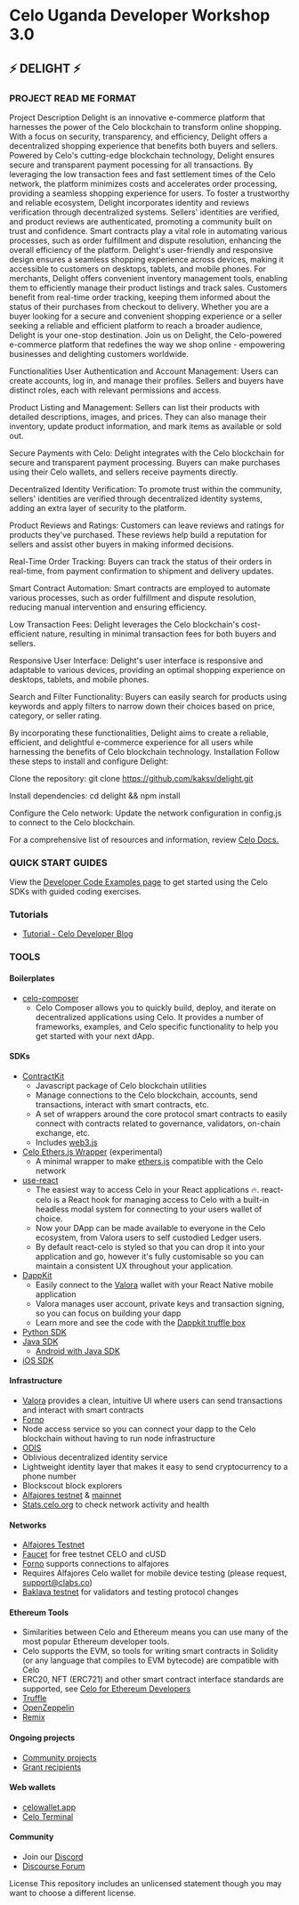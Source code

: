 # Celo Uganda Developer Workshop 3.0

## ⚡ DELIGHT ⚡

### PROJECT READ ME FORMAT

 Project Description
  Delight is an innovative e-commerce platform that harnesses the power of the Celo blockchain to transform online shopping. With a focus on security, transparency, and efficiency, Delight offers a decentralized shopping experience that benefits both buyers and sellers.
 Powered by Celo's cutting-edge blockchain technology, Delight ensures secure and transparent payment pocessing for all transactions. By leveraging the low transaction fees and fast settlement times of the Celo network, the platform minimizes costs and accelerates order processing, providing a seamless shopping experience for users.
 To foster a trustworthy and reliable ecosystem, Delight incorporates identity and reviews verification through decentralized systems. Sellers' identities are verified, and product reviews are authenticated, promoting a community built on trust and confidence.
 Smart contracts play a vital role in automating various processes, such as order fulfillment and dispute resolution, enhancing the overall efficiency of the platform.
 Delight's user-friendly and responsive design ensures a seamless shopping experience across devices, making it accessible to customers on desktops, tablets, and mobile phones.
 For merchants, Delight offers convenient inventory management tools, enabling them to efficiently manage their product listings and track sales.
 Customers benefit from real-time order tracking, keeping them informed about the status of their purchases from checkout to delivery.
 Whether you are a buyer looking for a secure and convenient shopping experience or a seller seeking a reliable and efficient platform to reach a broader audience, Delight is your one-stop destination.
Join us on Delight, the Celo-powered e-commerce platform that redefines the way we shop online - empowering businesses and delighting customers worldwide.

Functionalities
User Authentication and Account Management: Users can create accounts, log in, and manage their profiles. Sellers and buyers have distinct roles, each with relevant permissions and access.

Product Listing and Management: Sellers can list their products with detailed descriptions, images, and prices. They can also manage their inventory, update product information, and mark items as available or sold out.

Secure Payments with Celo: Delight integrates with the Celo blockchain for secure and transparent payment processing. Buyers can make purchases using their Celo wallets, and sellers receive payments directly.

Decentralized Identity Verification: To promote trust within the community, sellers' identities are verified through decentralized identity systems, adding an extra layer of security to the platform.

Product Reviews and Ratings: Customers can leave reviews and ratings for products they've purchased. These reviews help build a reputation for sellers and assist other buyers in making informed decisions.

Real-Time Order Tracking: Buyers can track the status of their orders in real-time, from payment confirmation to shipment and delivery updates.

Smart Contract Automation: Smart contracts are employed to automate various processes, such as order fulfillment and dispute resolution, reducing manual intervention and ensuring efficiency.

Low Transaction Fees: Delight leverages the Celo blockchain's cost-efficient nature, resulting in minimal transaction fees for both buyers and sellers.

Responsive User Interface: Delight's user interface is responsive and adaptable to various devices, providing an optimal shopping experience on desktops, tablets, and mobile phones.

Search and Filter Functionality: Buyers can easily search for products using keywords and apply filters to narrow down their choices based on price, category, or seller rating.

By incorporating these functionalities, Delight aims to create a reliable, efficient, and delightful e-commerce experience for all users while harnessing the benefits of Celo blockchain technology.
Installation
Follow these steps to install and configure Delight:

Clone the repository: git clone https://github.com/kaksv/delight.git

Install dependencies: cd delight && npm install

Configure the Celo network: Update the network configuration in config.js to connect to the Celo blockchain.

For a comprehensive list of resources and information, review [Celo Docs.](https://docs.celo.org/)

### QUICK START GUIDES

View the [Developer Code Examples page](https://docs.celo.org/developer#quickstart) to get started using the Celo SDKs with guided coding exercises.

### Tutorials
- [Tutorial - Celo Developer Blog](https://docs.celo.org/blog)

### TOOLS

#### Boilerplates
- [celo-composer](https://github.com/celo-org/celo-composer#celo-composer)
	- Celo Composer allows you to quickly build, deploy, and iterate on decentralized applications using Celo. It provides a number of frameworks, examples, and Celo specific functionality to help you get started with your next dApp.

#### SDKs

-   [ContractKit](https://docs.celo.org/developer/contractkit#what-is-contractkit)
	-   Javascript package of Celo blockchain utilities
	-   Manage connections to the Celo blockchain, accounts, send transactions, interact with smart contracts, etc.
	-   A set of wrappers around the core protocol smart contracts to easily connect with contracts related to governance, validators, on-chain exchange, etc.
	-   Includes [web3.js](https://web3js.readthedocs.io/en/v1.2.4/)
-   [Celo Ethers.js Wrapper](https://github.com/celo-tools/celo-ethers-wrapper) (experimental)
	-   A minimal wrapper to make [ethers.js](https://docs.ethers.io/v5/) compatible with the Celo network
-   [use-react](https://github.com/celo-org/react-celo)
	- The easiest way to access Celo in your React applications 🔥. react-celo is a React hook for managing access to Celo with a built-in headless modal system for connecting to your users wallet of choice.
	- Now your DApp can be made available to everyone in the Celo ecosystem, from Valora users to self custodied Ledger users.
	- By default react-celo is styled so that you can drop it into your application and go, however it's fully customisable so you can maintain a consistent UX throughout your application.
-   [DappKit](https://docs.celo.org/developer-guide/dappkit)
	-   Easily connect to the [Valora](http://valoraapp.com/) wallet with your React Native mobile application
	-   Valora manages user account, private keys and transaction signing, so you can focus on building your dapp
	-   Learn more and see the code with the [Dappkit truffle box](https://github.com/critesjosh/celo-dappkit)
-   [Python SDK](https://github.com/blaize-tech/celo-sdk-py)
-   [Java SDK](https://github.com/blaize-tech/celo-sdk-java)
	- [Android with Java SDK](https://github.com/bcamacho/celo-android-java-sdk-test-example)
- [iOS SDK](https://github.com/heymateag/celoiossdk)



#### Infrastructure

-   [Valora](https://valoraapp.com/) provides a clean, intuitive UI where users can send transactions and interact with smart contracts
-   [Forno](https://stackedit.io/developer-guide/forno)
-   Node access service so you can connect your dapp to the Celo blockchain without having to run node infrastructure
-   [ODIS](https://stackedit.io/developer-resources/contractkit/odis.md)
-   Oblivious decentralized identity service
-   Lightweight identity layer that makes it easy to send cryptocurrency to a phone number
-   Blockscout block explorers
-   [Alfajores testnet](http://alfajores-blockscout.celo-testnet.org/) & [mainnet](http://explorer.celo.org/)
-   [Stats.celo.org](http://stats.celo.org/) to check network activity and health


#### Networks

-   [Alfajores Testnet](https://docs.celo.org/getting-started/alfajores-testnet)
-   [Faucet](https://celo.org/developers/faucet) for free testnet CELO and cUSD
-   [Forno](https://docs.celo.org/developer-guide/forno) supports connections to alfajores
-   Requires Alfajores Celo wallet for mobile device testing (please request, support@clabs.co)
-   [Baklava testnet](https://docs.celo.org/getting-started/baklava-testnet) for validators and testing protocol changes


#### Ethereum Tools

-   Similarities between Celo and Ethereum means you can use many of the most popular Ethereum developer tools.
-   Celo supports the EVM, so tools for writing smart contracts in Solidity (or any language that compiles to EVM bytecode) are compatible with Celo
-   ERC20, NFT (ERC721) and other smart contract interface standards are supported, see [Celo for Ethereum Developers](https://docs.celo.org/developer-guide/celo-for-eth-devs)
- [Truffle](https://www.trufflesuite.com/)
- [OpenZeppelin](https://openzeppelin.com/)
- [Remix](https://remix.ethereum.org/)

#### Ongoing projects

-   [Community projects](https://docs.celo.org/developer-guide/celo-dapp-gallery)
-   [Grant recipients](https://celo.org/experience/grants/directory)

#### Web wallets
  -  [celowallet.app](https://celowallet.app/)
  -  [Celo Terminal](https://github.com/zviadm/celoterminal/)


#### Community

-   Join our [Discord](https://chat.celo.org/)
-   [Discourse Forum](https://forum.celo.org/)



License
This repository includes an unlicensed statement though you may want to choose a different license.
